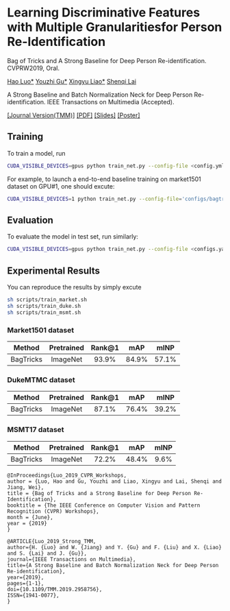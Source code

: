 # Learning Discriminative Features with Multiple Granularitiesfor Person Re-Identification

Bag of Tricks and A Strong Baseline for Deep Person Re-identification. CVPRW2019, Oral.

[Hao Luo\*](https://github.com/michuanhaohao) [Youzhi Gu\*](https://github.com/shaoniangu) [Xingyu Liao\*](https://github.com/L1aoXingyu) [Shenqi Lai](https://github.com/xiaolai-sqlai)

A Strong Baseline and Batch Normalization Neck for Deep Person Re-identification. IEEE Transactions on Multimedia (Accepted).

[[Journal Version(TMM)]](https://ieeexplore.ieee.org/document/8930088)
[[PDF]](http://openaccess.thecvf.com/content_CVPRW_2019/papers/TRMTMCT/Luo_Bag_of_Tricks_and_a_Strong_Baseline_for_Deep_Person_CVPRW_2019_paper.pdf)
[[Slides]](https://drive.google.com/open?id=1h9SgdJenvfoNp9PTUxPiz5_K5HFCho-V)
[[Poster]](https://drive.google.com/open?id=1izZYAwylBsrldxSMqHCH432P6hnyh1vR)

## Training

To train a model, run

```bash
CUDA_VISIBLE_DEVICES=gpus python train_net.py --config-file <config.yml>
```

For example, to launch a end-to-end baseline training on market1501 dataset on GPU#1, 
one should excute:

```bash
CUDA_VISIBLE_DEVICES=1 python train_net.py --config-file='configs/bagtricks_market1501.yml'
```

## Evaluation

To evaluate the model in test set, run similarly:

```bash
CUDA_VISIBLE_DEVICES=gpus python train_net.py --config-file <configs.yaml> --eval-only MODEL.WEIGHTS model.pth
```

## Experimental Results

You can reproduce the results by simply excute

```bash
sh scripts/train_market.sh
sh scripts/train_duke.sh
sh scripts/train_msmt.sh
```
### Market1501 dataset

| Method | Pretrained | Rank@1 | mAP | mINP |
| :---: | :---: | :---: |:---: | :---: |
| BagTricks | ImageNet | 93.9% | 84.9% | 57.1% |

### DukeMTMC dataset

| Method | Pretrained | Rank@1 | mAP | mINP |
| :---: | :---: | :---: |:---: | :---: |
| BagTricks | ImageNet | 87.1% | 76.4% | 39.2% |

### MSMT17 dataset

| Method | Pretrained | Rank@1 | mAP | mINP |
| :---: | :---: | :---: |:---: | :---: |
| BagTricks | ImageNet | 72.2%  | 48.4% | 9.6% |


```
@InProceedings{Luo_2019_CVPR_Workshops,
author = {Luo, Hao and Gu, Youzhi and Liao, Xingyu and Lai, Shenqi and Jiang, Wei},
title = {Bag of Tricks and a Strong Baseline for Deep Person Re-Identification},
booktitle = {The IEEE Conference on Computer Vision and Pattern Recognition (CVPR) Workshops},
month = {June},
year = {2019}
}

@ARTICLE{Luo_2019_Strong_TMM, 
author={H. {Luo} and W. {Jiang} and Y. {Gu} and F. {Liu} and X. {Liao} and S. {Lai} and J. {Gu}}, 
journal={IEEE Transactions on Multimedia}, 
title={A Strong Baseline and Batch Normalization Neck for Deep Person Re-identification}, 
year={2019}, 
pages={1-1}, 
doi={10.1109/TMM.2019.2958756}, 
ISSN={1941-0077}, 
}
```

